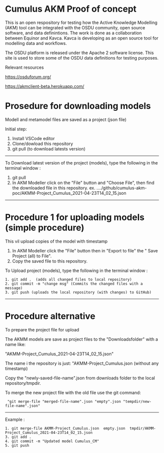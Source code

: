 # Cumulus AKM Proof of concept


This is an open respository for testing how the Active Knowledge Modelling (AKM) tool can be integrated with the OSDU community, open source software, and data definintions. The work is done as a collaboration between Equinor and Kavca. Kavca is developing as an open source tool for modelling data and workflows.

The OSDU platform is released under the Apache 2 software license. This site is used to store some of the OSDU data definitions for testing purposes. 

Relevant resources

https://osduforum.org/

https://akmclient-beta.herokuapp.com/


# Prosedure for downloading models

Modell and metamodel files are saved as a project (json file) 


Initial step: 
1. Install VSCode editor
2. Clone/dowload this repository
3. git pull (to download latests version)
---
To Download latest version of the project (models), type the following in the terminal window :

1. git pull
2. In AKM Modeller click on the "File" button and "Choose File", then find the downloaded file in this repository. ex. ..../github/cumulus-akm-poc/AKMM-Project_Cumulus_2021-04-23T14_02_15.json 

---

# Procedure 1 for uploading models (simple procedure)
This vil upload copies of the model with timestamp

1. In AKM Modeller click the "File" button then in "Export to file" the " Save Project (all) to File".
2. Copy the saved file to this repository.

To Upload project (models), type the following in the terminal window  :
```
1. git add .  (adds all changed files to local repository)
2. git commit -m "change msg" (Commits the changed files with a message)
3. git push (uploads the local repository (with changes) to GitHub)
```
---



# Procedure alternative 
To prepare the project file for upload 

The AKMM models are save as project files to the "Downloadsfolder" with a name like:

"AKMM-Project_Cumulus_2021-04-23T14_02_15.json"



The name i the repository is just: "AKMM-Project_Cumulus.json (without any timestamp)

Copy the "newly-saved-file-name".json from downloads folder to the local repository/tmpdir.

To merge the new project file with the old file use the git command:
```
 "git merge-file "merged-file-name".json "empty".json "tempdir/new-file-name".json"
```


---
Example :
```
1. git merge-file AKMM-Project_Cumulus.json  empty.json  tmpdir/AKMM-Project_Cumulus_2021-04-23T14_02_15.json 
3. git add .
4. git commit -m "Updated model Cumulus_CM"
5. git push  
```
